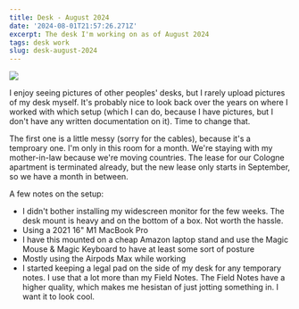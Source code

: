 ```yaml
---
title: Desk - August 2024
date: '2024-08-01T21:57:26.271Z'
excerpt: The desk I'm working on as of August 2024
tags: desk work
slug: desk-august-2024
---
```


![](https://ik.imagekit.io/chrisjarling/D05E78AD-072D-4EE0-88E9-ACD3331F4CC8_1_105_c.jpeg?updatedAt=1722486595397)

I enjoy seeing pictures of other peoples' desks, but I rarely upload pictures of my desk myself. It's probably nice to look back over the years on where I worked with which setup (which I can do, because I have pictures, but I don't have any written documentation on it). Time to change that.

The first one is a little messy (sorry for the cables), because it's a temproary one. I'm only in this room for a month. We're staying with my mother-in-law because we're moving countries. The lease for our Cologne apartment is terminated already, but the new lease only starts in September, so we have a month in between.

A few notes on the setup:

- I didn't bother installing my widescreen monitor for the few weeks. The desk mount is heavy and on the bottom of a box. Not worth the hassle.
- Using a 2021 16" M1 MacBook Pro
- I have this mounted on a cheap Amazon laptop stand and use the Magic Mouse & Magic Keyboard to have at least some sort of posture
- Mostly using the Airpods Max while working
- I started keeping a legal pad on the side of my desk for any temporary notes. I use that a lot more than my Field Notes. The Field Notes have a higher quality, which makes me hesistan of just jotting something in. I want it to look cool.
